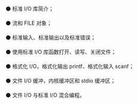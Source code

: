 ⚫ 标准 I/O 库简介；

⚫ 流和 FILE 对象；

⚫ 标准输入、标准输出以及标准错误；

⚫ 使用标准 I/O 库函数打开、读写、关闭文件；

⚫ 格式化 I/O，格式化输出 printf、格式化输入 scanf；

⚫ 文件 I/O 缓冲，内核缓冲区和 stdio 缓冲区；

⚫ 文件 I/O 与标准 I/O 混合编程。
